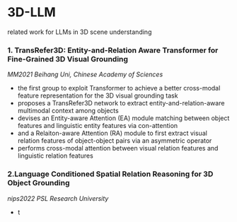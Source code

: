 # 3D-LLM
related work for LLMs in 3D scene understanding

### 1. TransRefer3D: Entity-and-Relation Aware Transformer for Fine-Grained 3D Visual Grounding 
_MM2021 Beihang Uni, Chinese Academy of Sciences_
- the first group to exploit Transformer to achieve a better cross-modal feature representation for the 3D visual grounding task
- proposes a TransRefer3D network to extract entity-and-relation-aware multimodal context among objects
- devises an Entity-aware Attention (EA) module matching between object features and linguistic entity features via con-attention
- and a Relaiton-aware Attention (RA) module to first extract visual relation features of object-object pairs via an asymmetric operator
- performs cross-modal attention between visual relation features and linguistic relation features


### 2.Language Conditioned Spatial Relation Reasoning for 3D Object Grounding
_nips2022 PSL Research University_
- t
